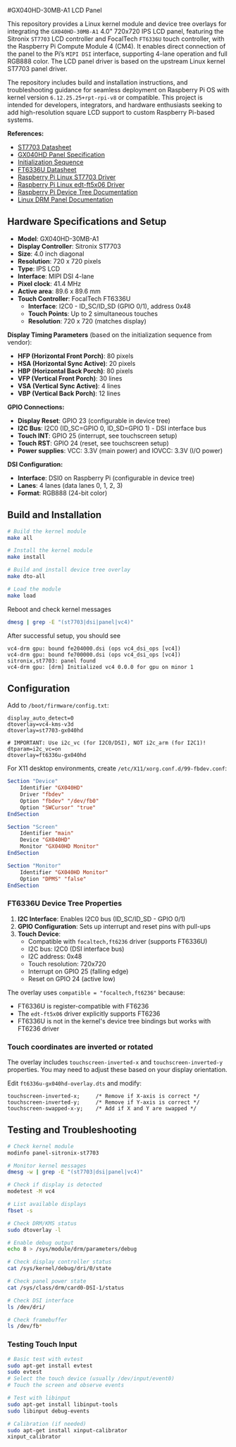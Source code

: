 #GX040HD-30MB-A1 LCD Panel

This repository provides a Linux kernel module and device tree overlays for integrating the ``GX040HD-30MB-A1`` 4.0" 720x720 IPS LCD panel, featuring the Sitronix ``ST7703`` LCD controller and FocalTech ``FT6336U`` touch controller, with the Raspberry Pi Compute Module 4 (CM4). It enables direct connection of the panel to the Pi’s ``MIPI DSI`` interface, supporting 4-lane operation and full RGB888 color. The LCD panel driver is based on the upstream Linux kernel ST7703 panel driver.

The repository includes build and installation instructions, and troubleshooting guidance for seamless deployment on Raspberry Pi OS with kernel version ``6.12.25.25+rpt-rpi-v8`` or compatible. This project is intended for developers, integrators, and hardware enthusiasts seeking to add high-resolution square LCD support to custom Raspberry Pi-based systems.

**References:**
- [ST7703 Datasheet](docs/ST7703_DS_v01_20160128.pdf)
- [GX040HD Panel Specification](docs/GX040HD-30MB-A1.pdf)
- [Initialization Sequence](docs/ST7703_QV040YNQ-N80_IPS_code_2power_4Lane_V1.0_20250611.txt)
- [FT6336U Datasheet](docs/FT6336U-DataSheet-V1.1.pdf)
- [Raspberry Pi Linux ST7703 Driver](https://github.com/raspberrypi/linux/blob/rpi-6.6.y/drivers/gpu/drm/panel/panel-sitronix-st7703.c)
- [Raspberry Pi Linux edt-ft5x06 Driver](https://github.com/raspberrypi/linux/blob/rpi-6.6.y/drivers/input/touchscreen/edt-ft5x06.c)
- [Raspberry Pi Device Tree Documentation](https://www.raspberrypi.com/documentation/computers/configuration.html#device-trees-overlays-and-parameters)
- [Linux DRM Panel Documentation](https://www.kernel.org/doc/html/latest/gpu/drm-kms-helpers.html#panel-helper-reference)

## Hardware Specifications and Setup

- **Model**: GX040HD-30MB-A1
- **Display Controller**: Sitronix ST7703
- **Size**: 4.0 inch diagonal
- **Resolution**: 720 x 720 pixels
- **Type**: IPS LCD
- **Interface**: MIPI DSI 4-lane
- **Pixel clock**: 41.4 MHz
- **Active area**: 89.6 x 89.6 mm
- **Touch Controller**: FocalTech FT6336U
    - **Interface**: I2C0 - ID_SC/ID_SD (GPIO 0/1), address 0x48
    - **Touch Points**: Up to 2 simultaneous touches
    - **Resolution**: 720 x 720 (matches display)

**Display Timing Parameters** (based on the initialization sequence from vendor):
- **HFP (Horizontal Front Porch)**: 80 pixels
- **HSA (Horizontal Sync Active)**: 20 pixels  
- **HBP (Horizontal Back Porch)**: 80 pixels
- **VFP (Vertical Front Porch)**: 30 lines
- **VSA (Vertical Sync Active)**: 4 lines
- **VBP (Vertical Back Porch)**: 12 lines

**GPIO Connections:**
- **Display Reset**: GPIO 23 (configurable in device tree)
- **I2C Bus**: I2C0 (ID_SC=GPIO 0, ID_SD=GPIO 1) - DSI interface bus
- **Touch INT**: GPIO 25 (interrupt, see touchscreen setup)
- **Touch RST**: GPIO 24 (reset, see touchscreen setup)
- **Power supplies**: VCC: 3.3V (main power) and IOVCC: 3.3V (I/O power)

**DSI Configuration:**
- **Interface**: DSI0 on Raspberry Pi (configurable in device tree)
- **Lanes**: 4 lanes (data lanes 0, 1, 2, 3)
- **Format**: RGB888 (24-bit color)

## Build and Installation

```bash
# Build the kernel module
make all

# Install the kernel module
make install

# Build and install device tree overlay
make dto-all

# Load the module
make load
```

Reboot and check kernel messages
```bash
dmesg | grep -E "(st7703|dsi|panel|vc4)"
```

After successful setup, you should see
```
vc4-drm gpu: bound fe204000.dsi (ops vc4_dsi_ops [vc4])
vc4-drm gpu: bound fe700000.dsi (ops vc4_dsi_ops [vc4])
sitronix,st7703: panel found
vc4-drm gpu: [drm] Initialized vc4 0.0.0 for gpu on minor 1
```

## Configuration

Add to `/boot/firmware/config.txt`:
```
display_auto_detect=0
dtoverlay=vc4-kms-v3d
dtoverlay=st7703-gx040hd

# IMPORTANT: Use i2c_vc (for I2C0/DSI), NOT i2c_arm (for I2C1)!
dtparam=i2c_vc=on
dtoverlay=ft6336u-gx040hd
```

For X11 desktop environments, create `/etc/X11/xorg.conf.d/99-fbdev.conf`:

```xorg
Section "Device"
    Identifier "GX040HD"
    Driver "fbdev"
    Option "fbdev" "/dev/fb0"
    Option "SWCursor" "true"
EndSection

Section "Screen"
    Identifier "main"
    Device "GX040HD"
    Monitor "GX040HD Monitor"
EndSection

Section "Monitor"
    Identifier "GX040HD Monitor"
    Option "DPMS" "false"
EndSection
```

### FT6336U Device Tree Properties

1. **I2C Interface**: Enables I2C0 bus (ID_SC/ID_SD - GPIO 0/1)
2. **GPIO Configuration**: Sets up interrupt and reset pins with pull-ups
3. **Touch Device**: 
   - Compatible with `focaltech,ft6236` driver (supports FT6336U)
   - I2C bus: I2C0 (DSI interface bus)
   - I2C address: 0x48
   - Touch resolution: 720x720
   - Interrupt on GPIO 25 (falling edge)
   - Reset on GPIO 24 (active low)

The overlay uses `compatible = "focaltech,ft6236"` because:
- FT6336U is register-compatible with FT6236
- The `edt-ft5x06` driver explicitly supports FT6236
- FT6336U is not in the kernel's device tree bindings but works with FT6236 driver

### Touch coordinates are inverted or rotated

The overlay includes `touchscreen-inverted-x` and `touchscreen-inverted-y` properties. You may need to adjust these based on your display orientation.

Edit `ft6336u-gx040hd-overlay.dts` and modify:

```dts
touchscreen-inverted-x;     /* Remove if X-axis is correct */
touchscreen-inverted-y;     /* Remove if Y-axis is correct */
touchscreen-swapped-x-y;    /* Add if X and Y are swapped */
```

## Testing and Troubleshooting
```bash
# Check kernel module
modinfo panel-sitronix-st7703

# Monitor kernel messages
dmesg -w | grep -E "(st7703|dsi|panel|vc4)"

# Check if display is detected
modetest -M vc4

# List available displays
fbset -s

# Check DRM/KMS status
sudo dtoverlay -l

# Enable debug output
echo 8 > /sys/module/drm/parameters/debug

# Check display controller status  
cat /sys/kernel/debug/dri/0/state

# Check panel power state
cat /sys/class/drm/card0-DSI-1/status

# Check DSI interface
ls /dev/dri/

# Check framebuffer
ls /dev/fb*
```

### Testing Touch Input

```bash
# Basic test with evtest
sudo apt-get install evtest
sudo evtest
# Select the touch device (usually /dev/input/event0)
# Touch the screen and observe events

# Test with libinput
sudo apt-get install libinput-tools
sudo libinput debug-events

# Calibration (if needed)
sudo apt-get install xinput-calibrator
xinput_calibrator
```